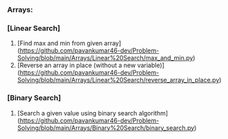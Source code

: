 ### Arrays:
### [Linear Search]
1. [Find max and min from given array] (https://github.com/pavankumar46-dev/Problem-Solving/blob/main/Arrays/Linear%20Search/max_and_min.py)
2. [Reverse an array in place (without a new variable)] (https://github.com/pavankumar46-dev/Problem-Solving/blob/main/Arrays/Linear%20Search/reverse_array_in_place.py)
### [Binary Search]
1. [Search a given value using binary search algorithm] (https://github.com/pavankumar46-dev/Problem-Solving/blob/main/Arrays/Binary%20Search/binary_search.py)
